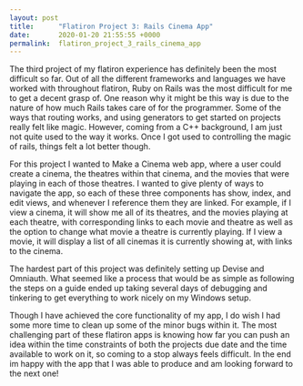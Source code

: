 ```yaml
---
layout: post
title:      "Flatiron Project 3: Rails Cinema App"
date:       2020-01-20 21:55:55 +0000
permalink:  flatiron_project_3_rails_cinema_app
---
```



The third project of my flatiron experience has definitely been the most difficult so far. Out of all the different frameworks and languages we have worked with throughout flatiron, Ruby on Rails was the most difficult for me to get a decent grasp of. One reason why it might be this way is due to the nature of how much Rails takes care of for the programmer. Some of the ways that routing works, and using generators to get started on projects really felt like magic. However, coming from a C++ background, I am just not quite used to the way it works. Once I got used to controlling the magic of rails, things felt a lot better though.

For this project I wanted to Make a Cinema web app, where a user could create a cinema, the theatres within that cinema, and the movies that were playing in each of those theatres. I wanted to give plenty of ways to navigate the app, so each of these three components has show, index, and edit views, and whenever I reference them they are linked. For example, if I view a cinema, it will show me all of its theatres, and the movies playing at each theatre, with corresponding links to each movie and theatre as well as the option to change what movie a theatre is currently playing. If I view a movie, it will display a list of all cinemas it is currently showing at, with links to the cinema. 

The hardest part of this project was definitely setting up Devise and Omniauth. What seemed like a process that would be as simple as following the steps on a guide ended up taking several days of debugging and tinkering to get everything to work nicely on my Windows setup. 

Though I have achieved the core functionality of my app, I do wish I had some more time to clean up some of the minor bugs within it. The most challenging part of these flatiron apps is knowing how far you can push an idea within the time constraints of both the projects due date and the time available to work on it, so coming to a stop always feels difficult. In the end im happy with the app that I was able to produce and am looking forward to the next one! 
